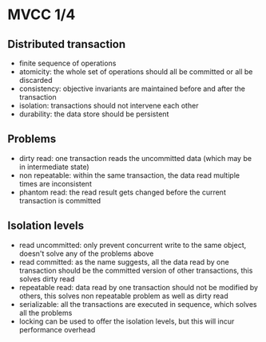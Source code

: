 # MVCC 1/4

## Distributed transaction
- finite sequence of operations
- atomicity: the whole set of operations should all be committed or all be discarded
- consistency: objective invariants are maintained before and after the transaction
- isolation: transactions should not intervene each other
- durability: the data store should be persistent

## Problems
- dirty read: one transaction reads the uncommitted data (which may be in intermediate state)
- non repeatable: within the same transaction, the data read multiple times are inconsistent
- phantom read: the read result gets changed before the current transaction is committed

## Isolation levels
- read uncommitted: only prevent concurrent write to the same object, doesn't solve any of the problems above
- read committed: as the name suggests, all the data read by one transaction should be the committed version of other transactions, this solves dirty read
- repeatable read: data read by one transaction should not be modified by others, this solves non repeatable problem as well as dirty read
- serializable: all the transactions are executed in sequence, which solves all the problems
- locking can be used to offer the isolation levels, but this will incur performance overhead
